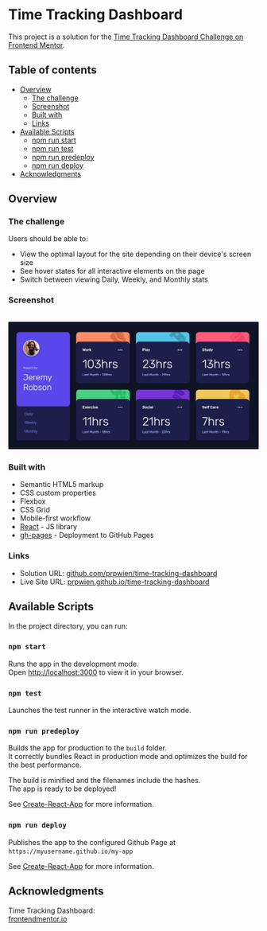 # Time Tracking Dashboard

This project is a solution for the [Time Tracking Dashboard Challenge on Frontend Mentor](https://www.frontendmentor.io/challenges/time-tracking-dashboard-UIQ7167Jw).

## Table of contents

- [Overview](#overview)
  - [The challenge](#the-challenge)
  - [Screenshot](#screenshot)
  - [Built with](#built-with)
  - [Links](#links)
- [Available Scripts](#available-scripts)
  - [npm run start](#npm-run-start)
  - [npm run test](#npm-run-test)
  - [npm run predeploy](#npm-run-predeploy)
  - [npm run deploy](#npm-run-deploy)
- [Acknowledgments](#acknowledgments)

## Overview

### The challenge

Users should be able to:

- View the optimal layout for the site depending on their device's screen size
- See hover states for all interactive elements on the page
- Switch between viewing Daily, Weekly, and Monthly stats

### Screenshot

\
![](./screenshot.jpg)

### Built with

- Semantic HTML5 markup
- CSS custom properties
- Flexbox
- CSS Grid
- Mobile-first workflow
- [React](https://reactjs.org/) - JS library
- [gh-pages](https://create-react-app.dev/docs/deployment#github-pages) - Deployment to GitHub Pages

### Links

- Solution URL: [github.com/prpwien/time-tracking-dashboard](https://github.com/prpwien/time-tracking-dashboard)
- Live Site URL: [prpwien.github.io/time-tracking-dashboard](https://prpwien.github.io/time-tracking-dashboard)

## Available Scripts

In the project directory, you can run:

### `npm start`

Runs the app in the development mode.\
Open [http://localhost:3000](http://localhost:3000) to view it in your browser.

### `npm test`

Launches the test runner in the interactive watch mode.

### `npm run predeploy`

Builds the app for production to the `build` folder.\
It correctly bundles React in production mode and optimizes the build for the best performance.

The build is minified and the filenames include the hashes.\
The app is ready to be deployed!

See [Create-React-App](https://create-react-app.dev/docs/deployment#github-pages) for more information.

### `npm run deploy`

Publishes the app to the configured Github Page at `https://myusername.github.io/my-app`

See [Create-React-App](https://create-react-app.dev/docs/deployment#github-pages) for more information.

## Acknowledgments

Time Tracking Dashboard: \
[frontendmentor.io](https://www.frontendmentor.io/challenges/time-tracking-dashboard-UIQ7167Jw)
